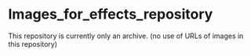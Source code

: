 # Images_for_effects_repository 
This repository is currently only an archive. 
(no use of URLs of images in this repository)
